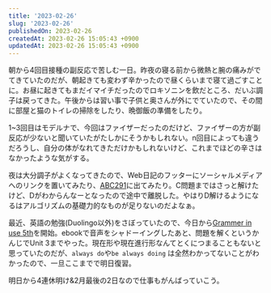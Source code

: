 ```yaml
---
title: '2023-02-26'
slug: '2023-02-26'
publishedOn: 2023-02-26
createdAt: 2023-02-26 15:05:43 +0900
updatedAt: 2023-02-26 15:05:43 +0900
---
```

朝から4回目接種の副反応で苦しむ一日。昨夜の寝る前から微熱と腕の痛みがでてきていたのだが、朝起きても変わず辛かったので昼くらいまで寝て過ごすことに。お昼に起きてもまだイマイチだったのでロキソニンを飲だところ、だいぶ調子は戻ってきた。午後からは習い事で子供と奥さんが外にでていたので、その間に部屋と猫のトイレの掃除をしたり、晩御飯の準備をしたり。

1~3回目はモデルナで、今回はファイザーだったのだけど、ファイザーの方が副反応が少ないと聞いていたがたしかにそうかもしれない。n回目によっても違うだろうし、自分の体がなれてきただけかもしれないけど、これまでほどの辛さはなかったような気がする。

夜は大分調子がよくなってきたので、Web日記のフッターにソーシャルメディアへのリンクを置いてみたり、[ABC291](https://atcoder.jp/contests/abc291)に出てみたり。C問題まではさっと解けたけど、Dがわからんなーとなったので途中で離脱した。やはりD解けるようになるはアルゴリズムの基礎力的なものが足りないのだよなぁ。

最近、英語の勉強(Duolingo以外)をさぼっていたので、今日から[Grammer in use 5th](https://amzn.to/3SAgGhp)を開始。ebookで音声をシャドーイングしたあと、問題を解くというかんじでUnit 3までやった。現在形や現在進行形なんてとくにつまることもないと思っていたのだが、`always do`や`be always doing` は全然わかってないことがわかったので、一旦ここまでで明日復習。

明日から4連休明け&2月最後の2日なので仕事もがんばっていこう。

